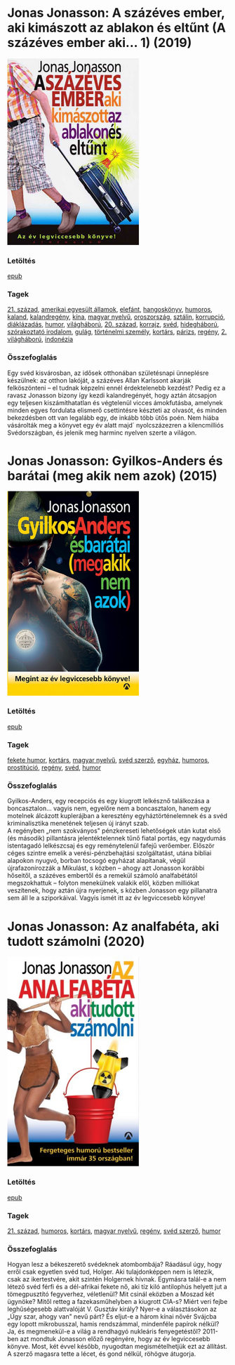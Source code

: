 # <a name="id_383">Jonas Jonasson: A százéves ember, aki kimászott az ablakon és eltűnt (A százéves ember aki... 1) (2019)</a>
<img src="https://github.com/BercziSandor/calibre_lib/raw/main/libs/main/Jonas%20Jonasson/A%20szazeves%20ember%2C%20aki%20kimaszott%20az%20%28383%29/cover.jpg" alt="cover" width="300"/>

### Letöltés
[epub](https://github.com/BercziSandor/calibre_lib/raw/main/libs/main/Jonas%20Jonasson/A%20szazeves%20ember%2C%20aki%20kimaszott%20az%20%28383%29/A%20szazeves%20ember%2C%20aki%20kimaszott%20-%20Jonas%20Jonasson.epub)

### Tagek
[21. század](https://github.com/berczisandor/calibre_lib/blob/main/libs/main/tags/21.%20sz%c3%a1zad.md), [amerikai egyesült államok](https://github.com/berczisandor/calibre_lib/blob/main/libs/main/tags/amerikai%20egyes%c3%bclt%20%c3%81llamok.md), [elefánt](https://github.com/berczisandor/calibre_lib/blob/main/libs/main/tags/elef%c3%a1nt.md), [hangoskönyv](https://github.com/berczisandor/calibre_lib/blob/main/libs/main/tags/hangosk%c3%b6nyv.md), [humoros](https://github.com/berczisandor/calibre_lib/blob/main/libs/main/tags/humoros.md), [kaland](https://github.com/berczisandor/calibre_lib/blob/main/libs/main/tags/kaland.md), [kalandregény](https://github.com/berczisandor/calibre_lib/blob/main/libs/main/tags/kalandreg%c3%a9ny.md), [kína](https://github.com/berczisandor/calibre_lib/blob/main/libs/main/tags/k%c3%adna.md), [magyar nyelvű](https://github.com/berczisandor/calibre_lib/blob/main/libs/main/tags/magyar%20nyelv%c5%b1.md), [oroszország](https://github.com/berczisandor/calibre_lib/blob/main/libs/main/tags/oroszorsz%c3%a1g.md), [sztálin](https://github.com/berczisandor/calibre_lib/blob/main/libs/main/tags/szt%c3%a1lin.md), [korrupció](https://github.com/berczisandor/calibre_lib/blob/main/libs/main/tags/korrupci%c3%b3.md), [diáklázadás](https://github.com/berczisandor/calibre_lib/blob/main/libs/main/tags/di%c3%a1kl%c3%a1zad%c3%a1s.md), [humor](https://github.com/berczisandor/calibre_lib/blob/main/libs/main/tags/humor.md), [világháború](https://github.com/berczisandor/calibre_lib/blob/main/libs/main/tags/vil%c3%a1gh%c3%a1bor%c3%ba.md), [20. század](https://github.com/berczisandor/calibre_lib/blob/main/libs/main/tags/20.%20sz%c3%a1zad.md), [korrajz](https://github.com/berczisandor/calibre_lib/blob/main/libs/main/tags/korrajz.md), [svéd](https://github.com/berczisandor/calibre_lib/blob/main/libs/main/tags/sv%c3%a9d.md), [hidegháború](https://github.com/berczisandor/calibre_lib/blob/main/libs/main/tags/hidegh%c3%a1bor%c3%ba.md), [szórakoztató irodalom](https://github.com/berczisandor/calibre_lib/blob/main/libs/main/tags/sz%c3%b3rakoztat%c3%b3%20irodalom.md), [gulág](https://github.com/berczisandor/calibre_lib/blob/main/libs/main/tags/gul%c3%a1g.md), [történelmi személy](https://github.com/berczisandor/calibre_lib/blob/main/libs/main/tags/t%c3%b6rt%c3%a9nelmi%20szem%c3%a9ly.md), [kortárs](https://github.com/berczisandor/calibre_lib/blob/main/libs/main/tags/kort%c3%a1rs.md), [párizs](https://github.com/berczisandor/calibre_lib/blob/main/libs/main/tags/p%c3%a1rizs.md), [regény](https://github.com/berczisandor/calibre_lib/blob/main/libs/main/tags/reg%c3%a9ny.md), [2. világháború](https://github.com/berczisandor/calibre_lib/blob/main/libs/main/tags/2.%20vil%c3%a1gh%c3%a1bor%c3%ba.md), [indonézia](https://github.com/berczisandor/calibre_lib/blob/main/libs/main/tags/indon%c3%a9zia.md)

### Összefoglalás
<p class="description">Egy svéd kisvárosban, az idősek otthonában születésnapi ünneplésre készülnek: az otthon lakóját, a százéves Allan Karlssont akarják felköszönteni – el tudnak képzelni ennél érdektelenebb kezdést? Pedig ez a ravasz Jonasson bizony így kezdi kalandregényét, hogy aztán átcsapjon egy teljesen kiszámíthatatlan és végtelenül vicces ámokfutásba, amelynek minden egyes fordulata elismerő csettintésre készteti az olvasót, és minden bekezdésben ott van legalább egy, de inkább több ütős poén. Nem hiába vásárolták meg a könyvet egy év alatt majd´ nyolcszázezren a kilencmilliós Svédországban, és jelenik meg harminc nyelven szerte a világon.</p>


# <a name="id_984">Jonas Jonasson: Gyilkos-Anders és barátai (meg akik nem azok) (2015)</a>
<img src="https://github.com/BercziSandor/calibre_lib/raw/main/libs/main/Jonas%20Jonasson/Gyilkos-Anders%20es%20baratai%20%28meg%20akik%20%28984%29/cover.jpg" alt="cover" width="300"/>

### Letöltés
[epub](https://github.com/BercziSandor/calibre_lib/raw/main/libs/main/Jonas%20Jonasson/Gyilkos-Anders%20es%20baratai%20%28meg%20akik%20%28984%29/Gyilkos-Anders%20es%20baratai%20%28meg%20-%20Jonas%20Jonasson.epub)

### Tagek
[fekete humor](https://github.com/berczisandor/calibre_lib/blob/main/libs/main/tags/fekete%20humor.md), [kortárs](https://github.com/berczisandor/calibre_lib/blob/main/libs/main/tags/kort%c3%a1rs.md), [magyar nyelvű](https://github.com/berczisandor/calibre_lib/blob/main/libs/main/tags/magyar%20nyelv%c5%b1.md), [svéd szerző](https://github.com/berczisandor/calibre_lib/blob/main/libs/main/tags/sv%c3%a9d%20szerz%c5%91.md), [egyház](https://github.com/berczisandor/calibre_lib/blob/main/libs/main/tags/egyh%c3%a1z.md), [humoros](https://github.com/berczisandor/calibre_lib/blob/main/libs/main/tags/humoros.md), [prostitúció](https://github.com/berczisandor/calibre_lib/blob/main/libs/main/tags/prostit%c3%baci%c3%b3.md), [regény](https://github.com/berczisandor/calibre_lib/blob/main/libs/main/tags/reg%c3%a9ny.md), [svéd](https://github.com/berczisandor/calibre_lib/blob/main/libs/main/tags/sv%c3%a9d.md), [humor](https://github.com/berczisandor/calibre_lib/blob/main/libs/main/tags/humor.md)

### Összefoglalás
<div>
<p>Gyilkos-Anders, egy recepciós és egy kiugrott lelkésznő találkozása a boncasztalon… vagyis nem, egyelőre nem a boncasztalon, hanem egy motelnek álcázott kuplerájban a keresztény egyháztörténelemnek és a svéd kriminalisztika menetének teljesen új irányt szab.<br>A regényben „nem szokványos" pénzkereseti lehetőségek után kutat első (és második) pillantásra jelentéktelennek tűnő fiatal portás, egy nagydumás istentagadó lelkészcsaj és egy reménytelenül fafejű verőember. Először céges szintre emelik a verési-pénzbehajtási szolgáltatást, utána bibliai alapokon nyugvó, borban tocsogó egyházat alapítanak, végül újrafazonírozzák a Mikulást, s közben – ahogy azt Jonasson korábbi hőseitől, a százéves embertől és a remekül számoló analfabétától megszokhattuk – folyton menekülnek valakik elől, közben milliókat veszítenek, hogy aztán újra nyerjenek, s közben Jonasson egy pillanatra sem áll le a sziporkáival. Vagyis ismét itt az év legviccesebb könyve!</p></div>


# <a name="id_668">Jonas Jonasson: Az analfabéta, aki tudott számolni (2020)</a>
<img src="https://github.com/BercziSandor/calibre_lib/raw/main/libs/main/Jonas%20Jonasson/Az%20analfabeta%2C%20aki%20tudott%20szamolni%20%28668%29/cover.jpg" alt="cover" width="300"/>

### Letöltés
[epub](https://github.com/BercziSandor/calibre_lib/raw/main/libs/main/Jonas%20Jonasson/Az%20analfabeta%2C%20aki%20tudott%20szamolni%20%28668%29/Az%20analfabeta%2C%20aki%20tudott%20szamo%20-%20Jonas%20Jonasson.epub)

### Tagek
[21. század](https://github.com/berczisandor/calibre_lib/blob/main/libs/main/tags/21.%20sz%c3%a1zad.md), [humoros](https://github.com/berczisandor/calibre_lib/blob/main/libs/main/tags/humoros.md), [kortárs](https://github.com/berczisandor/calibre_lib/blob/main/libs/main/tags/kort%c3%a1rs.md), [magyar nyelvű](https://github.com/berczisandor/calibre_lib/blob/main/libs/main/tags/magyar%20nyelv%c5%b1.md), [regény](https://github.com/berczisandor/calibre_lib/blob/main/libs/main/tags/reg%c3%a9ny.md), [svéd szerző](https://github.com/berczisandor/calibre_lib/blob/main/libs/main/tags/sv%c3%a9d%20szerz%c5%91.md), [humor](https://github.com/berczisandor/calibre_lib/blob/main/libs/main/tags/humor.md)

### Összefoglalás
<p>Hogyan lesz a békeszerető svédeknek atombombája? Ráadásul úgy, hogy 
erről csak egyetlen svéd tud, Holger. Aki tulajdonképpen nem is létezik,
 csak az ikertestvére, akit szintén Holgernek hívnak. Egymásra talál-e a
 nem létező svéd férfi és a dél-afrikai fekete nő, aki tíz kiló 
antilophús helyett jut a tömegpusztító fegyverhez, véletlenül? Mit 
csinál eközben a Moszad két ügynöke? Mitől retteg a fazekasműhelyben a 
kiugrott CIA-s? Miért veri fejbe leghűségesebb alattvalóját V. Gusztáv 
király? Nyer-e a választásokon az „Úgy szar, ahogy van" nevű párt? És 
eljut-e a három kínai nővér Svájcba egy lopott mikrobusszal, hamis 
rendszámmal, mindenféle papírok nélkül? Ja, és megmenekül-e a világ a 
rendhagyó nukleáris fenyegetéstől? 2011-ben azt mondtuk Jonasson előző 
regényére, hogy az év legviccesebb könyve. Most, két évvel később, 
nyugodtan megismételhetjük ezt az állítást. A szerző magasra tette a 
lécet, és gond nélkül, röhögve átugorja.</p>


